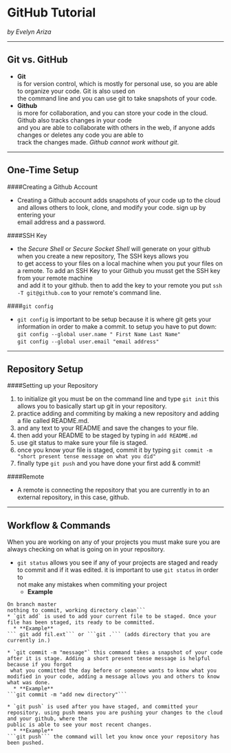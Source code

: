 # GitHub Tutorial

_by Evelyn Ariza_

---
## Git vs. GitHub
* **Git**  
is for version control, which is mostly for personal use, so you are able to organize your code. Git is also used on  
the command line and you can use git to take snapshots of your code. 
* **Github**  
is more for collaboration, and you can store your code in the cloud. Github also tracks changes in your code  
and you are able to collaborate with others in the web, if anyone adds changes or deletes any code you are able to  
track the changes made. *Github cannot work without git*.


---
## One-Time Setup
####Creating a Github Account
* Creating a Github account adds snapshots of your code up to the cloud and allows others to look, clone, and modify your code. sign up by entering your  
email address and a password.

####SSH Key 
* the _Secure Shell_ or _Secure Socket Shell_ will generate on your github when you create a new repository, The SSH keys allows you  
to get access to your files on a local machine when you put your files on a remote. To add an SSH Key to your Github you musst get the SSH key from your remote machine  
and add it to your github. then to add the key to your remote you put ```ssh -T git@github.com``` to your remote's command line.

####`git config`
* `git config` is important to be setup because it is where git gets your information in order to make a commit. to setup you have to put down:  
```git config --global user.name " First Name Last Name"```   
```git config --global user.email "email address"```


---
## Repository Setup
####Setting up your Repository
1. to initialize git you must be on the command line and type `git init` this allows you to basically start up git in your repository.
2. practice adding and commiting by making a new repository and adding a file called README.md.
3. and any text to your README and save the changes to your file.
4. then add your README to be staged by typing in `add README.md`
5. use git status to make sure your file is staged.
6. once you know your file is staged, commit it by typing `git commit -m "short present tense message on what you did"`  
7. finally type `git push` and you have done your first add & commit!  

####Remote
* A remote is connecting the repository that you are currently in to an external repository, in this case, github.

---
## Workflow & Commands
When you are working on any of your projects you must make sure you are always checking on what is going on in your repository.  

* `git status` allows you see if any of your projects are staged and ready to commit and if it was edited. it is important to use `git status` in order to  
not make any mistakes when commiting your project  
  * **Example**  
```username-repository:~/workspace/github-tutorial (master) $ git status  
On branch master  
nothing to commit, working directory clean```
* `git add` is used to add your current file to be staged. Once your file has been staged, its ready to be committed.  
  * **Example**  
``` git add fil.ext``` or ```git .``` (adds directory that you are currently in.)   

* `git commit -m "message"` this command takes a snapshot of your code after it is stage. Adding a short present tense message is helpful because if you forgot  
 what you committed the day before or someone wants to know what you modified in your code, adding a message allows you and others to know what was done.  
  * **Example**  
```git commit -m "add new directory"```  

* `git push` is used after you have staged, and committed your repository. using push means you are pushing your changes to the cloud and your github, where the  
public is able to see your most recent changes.  
  * **Example**  
```git push``` the command will let you know once your repository has been pushed.